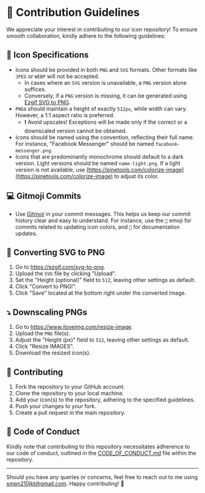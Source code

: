 # 🤝 Contribution Guidelines

We appreciate your interest in contributing to our icon repository! To ensure smooth collaboration, kindly adhere to the following guidelines:

## 🌟 Icon Specifications

- Icons should be provided in both `PNG` and `SVG` formats. Other formats like `JPEG` or `WEBP` will not be accepted.
  - In cases where an `SVG` version is unavailable, a `PNG` version alone suffices.
  - Conversely, if a `PNG` version is missing, it can be generated using [Ezgif SVG to PNG](#-converting-svg-to-png).
- `PNG`s should maintain a height of exactly `512px`, while width can vary. However, a 1:1 aspect ratio is preferred.
  - ❗ Avoid upscales! Exceptions will be made only if the correct or a downscaled version cannot be obtained.
- Icons should be named using the convention, reflecting their full name. For instance, "Facebook Messenger" should be named `facebook-messenger.png`.
- Icons that are predominantly monochrome should default to a dark version. Light versions should be named `name-light.png`. If a light version is not available, use [https://pinetools.com/colorize-image](https://pinetools.com/colorize-image) to adjust its color.

## 💻 Gitmoji Commits

- Use [Gitmoji](https://gitmoji.dev/) in your commit messages. This helps us keep our commit history clear and easy to understand. For instance, use the `🍱` emoji for commits related to updating icon colors, and `📝` for documentation updates.

## 🔀 Converting SVG to PNG

1. Go to https://ezgif.com/svg-to-png.
2. Upload the `SVG` file by clicking "Upload".
3. Set the "Height (optional)" field to `512`, leaving other settings as default.
4. Click "Convert to PNG!".
5. Click "Save" located at the bottom right under the converted image.

## ⤵️ Downscaling PNGs

1. Go to https://www.iloveimg.com/resize-image.
2. Upload the `PNG` file(s).
3. Adjust the "Height (px)" field to `512`, leaving other settings as default.
4. Click "Resize IMAGES".
5. Download the resized icon(s).

## 🤝 Contributing

1. Fork the repository to your GitHub account.
2. Clone the repository to your local machine.
3. Add your icon(s) to the repository, adhering to the specified guidelines.
4. Push your changes to your fork.
5. Create a pull request in the main repository.

## 🚨 Code of Conduct

Kindly note that contributing to this repository necessitates adherence to our code of conduct, outlined in the [CODE_OF_CONDUCT.md](CODE_OF_CONDUCT.md) file within the repository.

---

Should you have any queries or concerns, feel free to reach out to me using smpn210jkt@gmail.com. Happy contributing! 🙌

